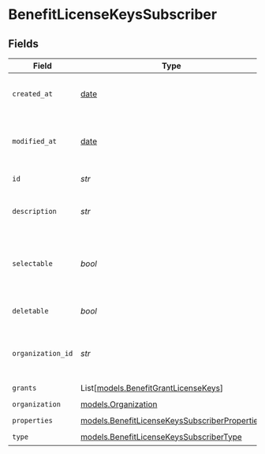 # BenefitLicenseKeysSubscriber


## Fields

| Field                                                                                                | Type                                                                                                 | Required                                                                                             | Description                                                                                          |
| ---------------------------------------------------------------------------------------------------- | ---------------------------------------------------------------------------------------------------- | ---------------------------------------------------------------------------------------------------- | ---------------------------------------------------------------------------------------------------- |
| `created_at`                                                                                         | [date](https://docs.python.org/3/library/datetime.html#date-objects)                                 | :heavy_check_mark:                                                                                   | Creation timestamp of the object.                                                                    |
| `modified_at`                                                                                        | [date](https://docs.python.org/3/library/datetime.html#date-objects)                                 | :heavy_check_mark:                                                                                   | Last modification timestamp of the object.                                                           |
| `id`                                                                                                 | *str*                                                                                                | :heavy_check_mark:                                                                                   | The ID of the benefit.                                                                               |
| `description`                                                                                        | *str*                                                                                                | :heavy_check_mark:                                                                                   | The description of the benefit.                                                                      |
| `selectable`                                                                                         | *bool*                                                                                               | :heavy_check_mark:                                                                                   | Whether the benefit is selectable when creating a product.                                           |
| `deletable`                                                                                          | *bool*                                                                                               | :heavy_check_mark:                                                                                   | Whether the benefit is deletable.                                                                    |
| `organization_id`                                                                                    | *str*                                                                                                | :heavy_check_mark:                                                                                   | The ID of the organization owning the benefit.                                                       |
| `grants`                                                                                             | List[[models.BenefitGrantLicenseKeys](../models/benefitgrantlicensekeys.md)]                         | :heavy_check_mark:                                                                                   | N/A                                                                                                  |
| `organization`                                                                                       | [models.Organization](../models/organization.md)                                                     | :heavy_check_mark:                                                                                   | N/A                                                                                                  |
| `properties`                                                                                         | [models.BenefitLicenseKeysSubscriberProperties](../models/benefitlicensekeyssubscriberproperties.md) | :heavy_check_mark:                                                                                   | N/A                                                                                                  |
| `type`                                                                                               | [models.BenefitLicenseKeysSubscriberType](../models/benefitlicensekeyssubscribertype.md)             | :heavy_check_mark:                                                                                   | N/A                                                                                                  |